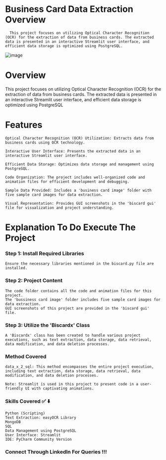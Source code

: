 # Business Card Data Extraction Overview
      
      This project focuses on utilizing Optical Character Recognition (OCR) for the extraction of data from business cards. The extracted data is presented in an interactive Streamlit user interface, and efficient data storage is optimized using PostgreSQL.

![image](https://github.com/praveendecode/BizCardX/assets/95226524/7a73a63a-fa72-44bc-bb86-3dd6fbbb6e88)


# Overview

This project focuses on utilizing Optical Character Recognition (OCR) for the extraction of data from business cards. The extracted data is presented in an interactive Streamlit user interface, and efficient data storage is optimized using PostgreSQL

# Features

    Optical Character Recognition (OCR) Utilization: Extracts data from business cards using OCR technology.
    
    Interactive User Interface: Presents the extracted data in an interactive Streamlit user interface.
    
    Efficient Data Storage: Optimizes data storage and management using PostgreSQL.
    
    Code Organization: The project includes well-organized code and animation files for efficient development and debugging.
    
    Sample Data Provided: Includes a 'business card image' folder with five sample card images for data extraction.
    
    Visual Representation: Provides GUI screenshots in the 'biscard gui' file for visualization and project understanding.

    
# Explanation To Do Execute The Project

### Step 1: Install Required Libraries

    Ensure the necessary libraries mentioned in the biscard.py file are installed.

### Step 2: Project Content

    The code folder contains all the code and animation files for this project.
    The 'bussiness card image' folder includes five sample card images for data extraction.
    GUI screenshots of this project are provided in the 'biscard gui' file.

### Step 3: Utilize the 'Biscardx' Class

    A 'Biscardx' class has been created to handle various project executions, such as text extraction, data storage, data retrieval, data modification, and data deletion processes.

### Method Covered

    data_x_2_sql: This method encompasses the entire project execution, including text extraction, data storage, data retrieval, data modification, and data deletion processes.

    Note: Streamlit is used in this project to present code in a user-friendly UI with captivating animations.

### Skills Covered ✅ ⬇️

    Python (Scripting)
    Text Extraction: easyOCR Library
    MongoDB
    SQL
    Data Management using PostgreSQL
    User Interface: Streamlit
    IDE: PyCharm Community Version

### Connect Through LinkedIn For Queries !!!

